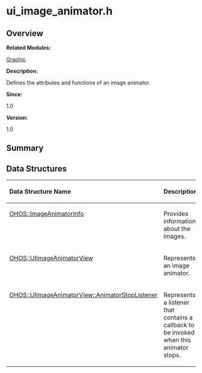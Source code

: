 # ui\_image\_animator.h<a name="EN-US_TOPIC_0000001055358092"></a>

## **Overview**<a name="section1964832451093528"></a>

**Related Modules:**

[Graphic](graphic.md)

**Description:**

Defines the attributes and functions of an image animator. 

**Since:**

1.0

**Version:**

1.0

## **Summary**<a name="section1842017922093528"></a>

## Data Structures<a name="nested-classes"></a>

<a name="table568223718093528"></a>
<table><thead align="left"><tr id="row778317536093528"><th class="cellrowborder" valign="top" width="50%" id="mcps1.1.3.1.1"><p id="p715860958093528"><a name="p715860958093528"></a><a name="p715860958093528"></a>Data Structure Name</p>
</th>
<th class="cellrowborder" valign="top" width="50%" id="mcps1.1.3.1.2"><p id="p436764052093528"><a name="p436764052093528"></a><a name="p436764052093528"></a>Description</p>
</th>
</tr>
</thead>
<tbody><tr id="row130725748093528"><td class="cellrowborder" valign="top" width="50%" headers="mcps1.1.3.1.1 "><p id="p1164238090093528"><a name="p1164238090093528"></a><a name="p1164238090093528"></a><a href="ohos-imageanimatorinfo.md">OHOS::ImageAnimatorInfo</a></p>
</td>
<td class="cellrowborder" valign="top" width="50%" headers="mcps1.1.3.1.2 "><p id="p1281362785093528"><a name="p1281362785093528"></a><a name="p1281362785093528"></a>Provides information about the images. </p>
</td>
</tr>
<tr id="row86392295093528"><td class="cellrowborder" valign="top" width="50%" headers="mcps1.1.3.1.1 "><p id="p510775233093528"><a name="p510775233093528"></a><a name="p510775233093528"></a><a href="ohos-uiimageanimatorview.md">OHOS::UIImageAnimatorView</a></p>
</td>
<td class="cellrowborder" valign="top" width="50%" headers="mcps1.1.3.1.2 "><p id="p859999449093528"><a name="p859999449093528"></a><a name="p859999449093528"></a>Represents an image animator. </p>
</td>
</tr>
<tr id="row1777343701093528"><td class="cellrowborder" valign="top" width="50%" headers="mcps1.1.3.1.1 "><p id="p123919790093528"><a name="p123919790093528"></a><a name="p123919790093528"></a><a href="ohos-uiimageanimatorview-animatorstoplistener.md">OHOS::UIImageAnimatorView::AnimatorStopListener</a></p>
</td>
<td class="cellrowborder" valign="top" width="50%" headers="mcps1.1.3.1.2 "><p id="p72273841093528"><a name="p72273841093528"></a><a name="p72273841093528"></a>Represents a listener that contains a callback to be invoked when this animator stops. </p>
</td>
</tr>
</tbody>
</table>

